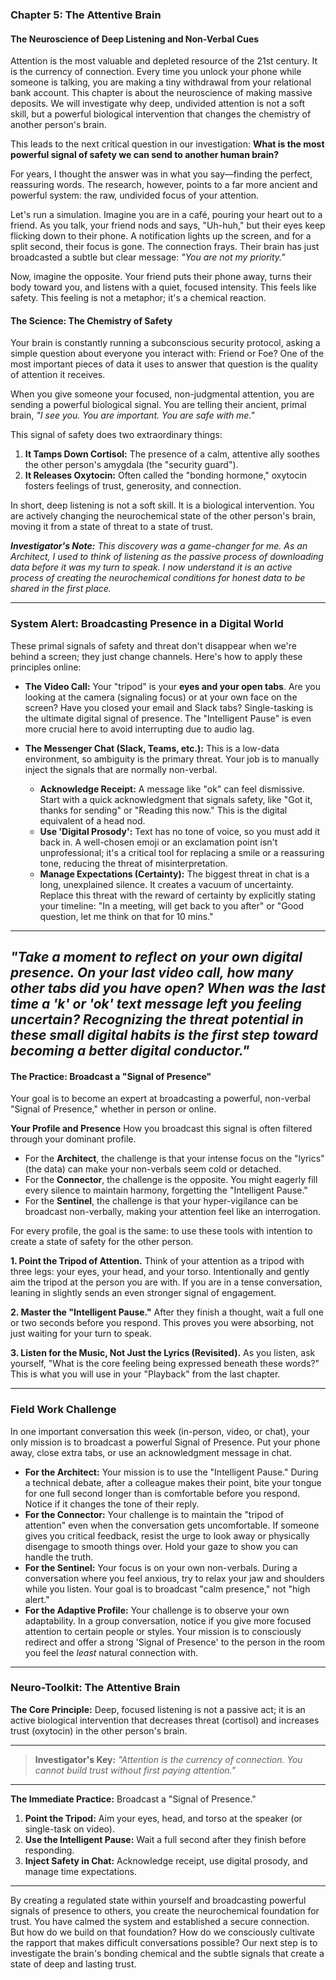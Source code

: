 ### **Chapter 5: The Attentive Brain**
#### The Neuroscience of Deep Listening and Non-Verbal Cues

Attention is the most valuable and depleted resource of the 21st century. It is the currency of connection. Every time you unlock your phone while someone is talking, you are making a tiny withdrawal from your relational bank account. This chapter is about the neuroscience of making massive deposits. We will investigate why deep, undivided attention is not a soft skill, but a powerful biological intervention that changes the chemistry of another person's brain.

This leads to the next critical question in our investigation: **What is the most powerful signal of safety we can send to another human brain?**

For years, I thought the answer was in what you say—finding the perfect, reassuring words. The research, however, points to a far more ancient and powerful system: the raw, undivided focus of your attention.

Let's run a simulation. Imagine you are in a café, pouring your heart out to a friend. As you talk, your friend nods and says, "Uh-huh," but their eyes keep flicking down to their phone. A notification lights up the screen, and for a split second, their focus is gone. The connection frays. Their brain has just broadcasted a subtle but clear message: *"You are not my priority."*

Now, imagine the opposite. Your friend puts their phone away, turns their body toward you, and listens with a quiet, focused intensity. This feels like safety. This feeling is not a metaphor; it's a chemical reaction.

#### **The Science: The Chemistry of Safety**

Your brain is constantly running a subconscious security protocol, asking a simple question about everyone you interact with: Friend or Foe? One of the most important pieces of data it uses to answer that question is the quality of attention it receives.

When you give someone your focused, non-judgmental attention, you are sending a powerful biological signal. You are telling their ancient, primal brain, *"I see you. You are important. You are safe with me."*

This signal of safety does two extraordinary things:

1.  **It Tamps Down Cortisol:** The presence of a calm, attentive ally soothes the other person's amygdala (the "security guard").
2.  **It Releases Oxytocin:** Often called the "bonding hormone," oxytocin fosters feelings of trust, generosity, and connection.

In short, deep listening is not a soft skill. It is a biological intervention. You are actively changing the neurochemical state of the other person's brain, moving it from a state of threat to a state of trust.

***Investigator's Note:*** *This discovery was a game-changer for me. As an Architect, I used to think of listening as the passive process of downloading data before it was my turn to speak. I now understand it is an active process of creating the neurochemical conditions for honest data to be shared in the first place.*

---
### **System Alert: Broadcasting Presence in a Digital World**

These primal signals of safety and threat don't disappear when we're behind a screen; they just change channels. Here's how to apply these principles online:

*   **The Video Call:** Your "tripod" is your **eyes and your open tabs**. Are you looking at the camera (signaling focus) or at your own face on the screen? Have you closed your email and Slack tabs? Single-tasking is the ultimate digital signal of presence. The "Intelligent Pause" is even more crucial here to avoid interrupting due to audio lag.

*   **The Messenger Chat (Slack, Teams, etc.):** This is a low-data environment, so ambiguity is the primary threat. Your job is to manually inject the signals that are normally non-verbal.
    *   **Acknowledge Receipt:** A message like "ok" can feel dismissive. Start with a quick acknowledgment that signals safety, like "Got it, thanks for sending" or "Reading this now." This is the digital equivalent of a head nod.
    *   **Use 'Digital Prosody':** Text has no tone of voice, so you must add it back in. A well-chosen emoji or an exclamation point isn't unprofessional; it's a critical tool for replacing a smile or a reassuring tone, reducing the threat of misinterpretation.
    *   **Manage Expectations (Certainty):** The biggest threat in chat is a long, unexplained silence. It creates a vacuum of uncertainty. Replace this threat with the reward of certainty by explicitly stating your timeline: "In a meeting, will get back to you after" or "Good question, let me think on that for 10 mins."
---
*"Take a moment to reflect on your own digital presence. On your last video call, how many other tabs did you have open? When was the last time a 'k' or 'ok' text message left you feeling uncertain? Recognizing the threat potential in these small digital habits is the first step toward becoming a better digital conductor."*
---

#### **The Practice: Broadcast a "Signal of Presence"**

Your goal is to become an expert at broadcasting a powerful, non-verbal "Signal of Presence," whether in person or online.

**Your Profile and Presence**
How you broadcast this signal is often filtered through your dominant profile.
*   For the **Architect**, the challenge is that your intense focus on the "lyrics" (the data) can make your non-verbals seem cold or detached.
*   For the **Connector**, the challenge is the opposite. You might eagerly fill every silence to maintain harmony, forgetting the "Intelligent Pause."
*   For the **Sentinel**, the challenge is that your hyper-vigilance can be broadcast non-verbally, making your attention feel like an interrogation.

For every profile, the goal is the same: to use these tools with intention to create a state of safety for the other person.

**1. Point the Tripod of Attention.** Think of your attention as a tripod with three legs: your eyes, your head, and your torso. Intentionally and gently aim the tripod at the person you are with. If you are in a tense conversation, leaning in slightly sends an even stronger signal of engagement.

**2. Master the "Intelligent Pause."** After they finish a thought, wait a full one or two seconds before you respond. This proves you were absorbing, not just waiting for your turn to speak.

**3. Listen for the Music, Not Just the Lyrics (Revisited).** As you listen, ask yourself, "What is the core feeling being expressed beneath these words?" This is what you will use in your "Playback" from the last chapter.

---
### **Field Work Challenge**

In one important conversation this week (in-person, video, or chat), your only mission is to broadcast a powerful Signal of Presence. Put your phone away, close extra tabs, or use an acknowledgment message in chat.

*   **For the Architect:** Your mission is to use the "Intelligent Pause." During a technical debate, after a colleague makes their point, bite your tongue for one full second longer than is comfortable before you respond. Notice if it changes the tone of their reply.
*   **For the Connector:** Your challenge is to maintain the "tripod of attention" even when the conversation gets uncomfortable. If someone gives you critical feedback, resist the urge to look away or physically disengage to smooth things over. Hold your gaze to show you can handle the truth.
*   **For the Sentinel:** Your focus is on your own non-verbals. During a conversation where you feel anxious, try to relax your jaw and shoulders while you listen. Your goal is to broadcast "calm presence," not "high alert."
*   **For the Adaptive Profile:** Your challenge is to observe your own adaptability. In a group conversation, notice if you give more focused attention to certain people or styles. Your mission is to consciously redirect and offer a strong 'Signal of Presence' to the person in the room you feel the *least* natural connection with.

---
### **Neuro-Toolkit: The Attentive Brain**

**The Core Principle:**
Deep, focused listening is not a passive act; it is an active biological intervention that decreases threat (cortisol) and increases trust (oxytocin) in the other person's brain.

---

> **Investigator's Key:**
> *"Attention is the currency of connection. You cannot build trust without first paying attention."*

---

**The Immediate Practice:**
Broadcast a "Signal of Presence."
1.  **Point the Tripod:** Aim your eyes, head, and torso at the speaker (or single-task on video).
2.  **Use the Intelligent Pause:** Wait a full second after they finish before responding.
3.  **Inject Safety in Chat:** Acknowledge receipt, use digital prosody, and manage time expectations.

---

By creating a regulated state within yourself and broadcasting powerful signals of presence to others, you create the neurochemical foundation for trust. You have calmed the system and established a secure connection. But how do we build on that foundation? How do we consciously cultivate the rapport that makes difficult conversations possible? Our next step is to investigate the brain's bonding chemical and the subtle signals that create a state of deep and lasting trust.
      